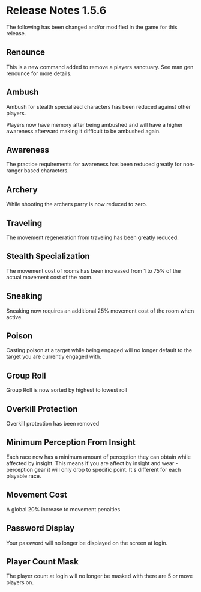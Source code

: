 # Release Notes 1.5.6

The following has been changed and/or modified in the game for this release.

## Renounce

This is a new command added to remove a players sanctuary. See man gen renounce for more details.

## Ambush

Ambush for stealth specialized characters has been reduced against other players.

Players now have memory after being ambushed and will have a higher awareness afterward making it difficult to be 
ambushed again.

## Awareness

The practice requirements for awareness has been reduced greatly for non-ranger based characters.

## Archery

While shooting the archers parry is now reduced to zero.

## Traveling

The movement regeneration from traveling has been greatly reduced.

## Stealth Specialization

The movement cost of rooms has been increased from 1 to 75% of the actual movement cost of the room.

## Sneaking

Sneaking now requires an additional 25% movement cost of the room when active.

## Poison

Casting poison at a target while being engaged will no longer default to the target you are currently engaged with.

## Group Roll

Group Roll is now sorted by highest to lowest roll

## Overkill Protection

Overkill protection has been removed

## Minimum Perception From Insight

Each race now has a minimum amount of perception they can obtain while affected by insight. This means if you are 
affect by insight and wear -perception gear it will only drop to specific point. It's different for each playable race.

## Movement Cost

A global 20% increase to movement penalties

## Password Display

Your password will no longer be displayed on the screen at login.

## Player Count Mask

The player count at login will no longer be masked with there are 5 or move players on.
